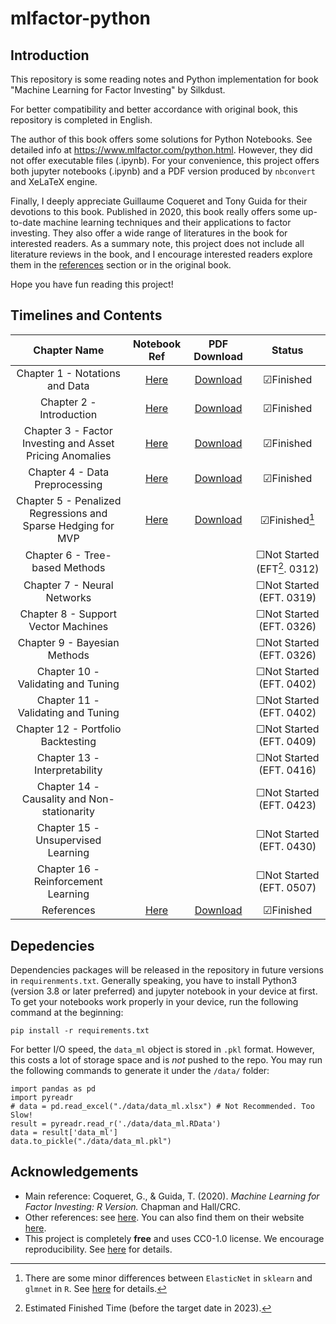 # mlfactor-python

## Introduction
This repository is some reading notes and Python implementation for book "Machine Learning for Factor Investing" by Silkdust.

For better compatibility and better accordance with original book, this repository is completed in English. 

The author of this book offers some solutions for Python Notebooks. See detailed info at https://www.mlfactor.com/python.html. However, they did not offer executable files (.ipynb). For your convenience, this project offers both jupyter notebooks (.ipynb) and a PDF version produced by `nbconvert` and XeLaTeX engine.

Finally, I deeply appreciate Guillaume Coqueret and Tony Guida for their devotions to this book. Published in 2020, this book really offers some up-to-date machine learning techniques and their applications to factor investing. They also offer a wide range of literatures in the book for interested readers. As a summary note, this project does not include all literature reviews in the book, and I encourage interested readers explore them in the [references](https://github.com/Silkdust/mlfactor-python/blob/main/REFERENCES.md) section or in the original book.

Hope you have fun reading this project!

## Timelines and Contents
|  Chapter Name  | Notebook Ref | PDF Download | Status |
|  :--:  | :--:  | :--: | :--: |
| Chapter 1 - Notations and Data | [Here](https://github.com/Silkdust/mlfactor-python/blob/main/Chapter1-Notations.ipynb) | [Download](https://github.com/Silkdust/mlfactor-python/raw/main/notes-pdfver/Chapter1-Notations.pdf) | &#9745;Finished |
| Chapter 2 - Introduction | [Here](https://github.com/Silkdust/mlfactor-python/blob/main/Chapter2-Introduction.ipynb) | [Download](https://github.com/Silkdust/mlfactor-python/raw/main/notes-pdfver/Chapter2-Introduction.pdf) | &#9745;Finished |
| Chapter 3 - Factor Investing and Asset Pricing Anomalies | [Here](https://github.com/Silkdust/mlfactor-python/blob/main/Chapter3-Factor%20Investing%20and%20Asset%20Pricing%20Anomalies.ipynb) | [Download](https://github.com/Silkdust/mlfactor-python/raw/main/notes-pdfver/Chapter3-Factor%20Investing%20and%20Asset%20Pricing%20Anomalies.pdf) | &#9745;Finished |
| Chapter 4 - Data Preprocessing | [Here](https://github.com/Silkdust/mlfactor-python/blob/main/Chapter4-Data%20Preprocessing.ipynb) | [Download](https://github.com/Silkdust/mlfactor-python/raw/main/notes-pdfver/Chapter4-Data%20Preprocessing.pdf) | &#9745;Finished |
| Chapter 5 - Penalized Regressions and Sparse Hedging for MVP | [Here](https://github.com/Silkdust/mlfactor-python/blob/main/Chapter5-Penalized%20Regressions%20and%20Sparse%20Hedging%20for%20MVP.ipynb) | [Download](https://github.com/Silkdust/mlfactor-python/raw/main/notes-pdfver/Chapter5-Penalized%20Regressions%20and%20Sparse%20Hedging%20for%20MVP.pdf) | &#9745;Finished[^1] |
| Chapter 6 - Tree-based Methods | | | &#9744;Not Started (EFT[^2]. 0312) |
| Chapter 7 - Neural Networks | | | &#9744;Not Started (EFT. 0319) |
| Chapter 8 - Support Vector Machines | | | &#9744;Not Started (EFT. 0326) |
| Chapter 9 - Bayesian Methods | | | &#9744;Not Started (EFT. 0326) |
| Chapter 10 - Validating and Tuning | | | &#9744;Not Started (EFT. 0402) |
| Chapter 11 - Validating and Tuning | | | &#9744;Not Started (EFT. 0402) |
| Chapter 12 - Portfolio Backtesting | | | &#9744;Not Started (EFT. 0409) |
| Chapter 13 - Interpretability | | | &#9744;Not Started (EFT. 0416) |
| Chapter 14 - Causality and Non-stationarity | | | &#9744;Not Started (EFT. 0423) |
| Chapter 15 - Unsupervised Learning | | | &#9744;Not Started (EFT. 0430) |
| Chapter 16 - Reinforcement Learning | | | &#9744;Not Started (EFT. 0507) |
| References | [Here](https://github.com/Silkdust/mlfactor-python/blob/main/REFERENCES.md) | [Download](https://github.com/Silkdust/mlfactor-python/raw/main/notes-pdfver/References.pdf) | &#9745;Finished |


## Depedencies
Dependencies packages will be released in the repository in future versions in `requirenments.txt`. Generally speaking, you have to install Python3 (version 3.8 or later preferred) and jupyter notebook in your device at first. To get your notebooks work properly in your device, run the following command at the beginning:
```
pip install -r requirements.txt
```

For better I/O speed, the `data_ml` object is stored in `.pkl` format. However, this costs a lot of storage space and is *not* pushed to the repo. You may run the following commands to generate it under the `/data/` folder:
```
import pandas as pd
import pyreadr
# data = pd.read_excel("./data/data_ml.xlsx") # Not Recommended. Too Slow!
result = pyreadr.read_r('./data/data_ml.RData')
data = result['data_ml']
data.to_pickle("./data/data_ml.pkl")
```

## Acknowledgements
- Main reference: Coqueret, G., & Guida, T. (2020). *Machine Learning for Factor Investing: R Version.* Chapman and Hall/CRC.
- Other references: see [here](https://github.com/Silkdust/mlfactor-python/blob/main/REFERENCES.md). You can also find them on their website [here](https://www.mlfactor.com/solutions-to-exercises.html#ref-cao2003support).
- This project is completely **free** and uses CC0-1.0 license. We encourage reproducibility. See [here](https://github.com/Silkdust/mlfactor-python/blob/main/LICENSE) for details.

[^1]: There are some minor differences between `ElasticNet` in `sklearn` and `glmnet` in `R`. See [here](https://stats.stackexchange.com/questions/206898/difference-between-elasticnet-in-scikit-learn-python-and-glmnet-in-r) for details.
[^2]: Estimated Finished Time (before the target date in 2023).